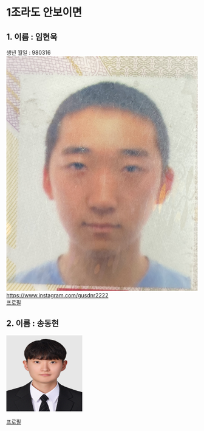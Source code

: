 # 1조라도 안보이면
## 1. 이름 : 임현욱  
생년 월일 : 980316  
![error](KakaoTalk_20240104_112423360.jpg)  
https://www.instagram.com/gusdnr2222  
[프로필](5page/readme32.md) 
## 2. 이름 : 송동현
<img src="3page\picture1.jpg" width="200" height= "200">

[프로필](3page/dh.md)